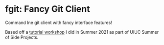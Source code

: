 # fgit: Fancy Git Client 

Command lne git client with fancy interface features!

Based off a [tutorial workshop](https://125summer.tech/cli) I did in Summer 2021 as part of UIUC Summer of Side Projects.


